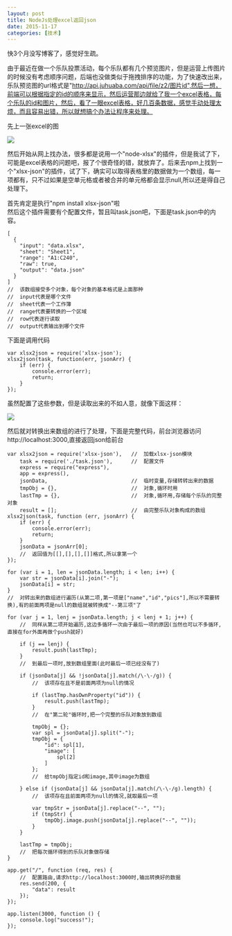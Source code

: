 ```yaml
---
layout: post
title: NodeJs处理excel返回json
date: 2015-11-17
categories: [技术]
---
```


快3个月没写博客了，感觉好生疏。

由于最近在做一个乐队投票活动，每个乐队都有几个预览图片，但是运营上传图片的时候没有考虑顺序问题，后端也没做类似于拖拽排序的功能，为了快速改出来，乐队预览图的url格式是"http://api.juhuaba.com/api/file/z2/图片id",然后一想，前端可以根据指定的id的顺序来显示，然后运营那边就给了我一个excel表格，每个乐队的id和图片，然后，看了一眼excel表格，好几百条数据，感觉手动处理太烦，而且容易出错，所以就想搞个办法让程序来处理。

先上一张excel的图

![](http://rwson.github.io/assets/img/posts/excel-to-json.png)

然后开始从网上找办法，很多都是说用一个"node-xlsx"的插件，但是我试了下，可能是excel表格的问题吧，报了个很奇怪的错，就放弃了。后来去npm上找到一个"xlsx-json"的插件，试了下，确实可以取得表格里的数据做为一个数组，每一项都有，只不过如果是空单元格或者被合并的单元格都会显示null,所以还是得自己处理下。

首先肯定是执行"npm install xlsx-json"啦   
然后这个插件需要有个配置文件，暂且叫task.json吧，下面是task.json中的内容。

	[
	  {
	    "input": "data.xlsx",
	    "sheet": "Sheet1",
	    "range": "A1:C240",
	    "raw": true,
	    "output": "data.json"
	  }
	]
	//	该数组接受多个对象，每个对象的基本格式是上面那种
	//	input代表是哪个文件
	//	sheet代表一个工作簿
	//	range代表要转换的一个区域
	//	row代表逐行读取
	//	output代表输出到哪个文件

下面是调用代码

	var xlsx2json = require('xlsx-json');
	xlsx2json(task, function(err, jsonArr) {
	    if (err) {
	        console.error(err);
	        return;
	    }
	});

虽然配置了这些参数，但是读取出来的不如人意，就像下面这样：

![](http://rwson.github.io/assets/img/posts/excel-to-json2.png)

然后就对转换出来数组的进行了处理，下面是完整代码，前台浏览器访问http://localhost:3000,直接返回json给前台

    var xlsx2json = require('xlsx-json'),   //  加载xlsx-json模块
        task = require('./task.json'),      //  配置文件
        express = require("express"),
        app = express(),
        jsonData,                           //  临时变量,存储转转出来的数据
        tmpObj = {},                        //  对象,循环时用
        lastTmp = {},                       //  对象,循环用,存储每个乐队的完整对象
        result = [];                        //  由完整乐队对象构成的数组
    xlsx2json(task, function (err, jsonArr) {
        if (err) {
            console.error(err);
            return;
        }
        jsonData = jsonArr[0];
        //  返回值为[[],[],[],[]]格式,所以拿第一个
    });
    
    for (var i = 1, len = jsonData.length; i < len; i++) {
        var str = jsonData[i].join("-");
        jsonData[i] = str;
    }
    //  对转出来的数组进行遍历(从第二项,第一项是["name","id","pics"],所以不需要转换),有的前面两项是null的数组就被转换成"--第三项"了
    
    for (var j = 1, lenj = jsonData.length; j < lenj + 1; j++) {
        //  同样从第二项开始遍历,这边多循环一次由于最后一项的原因(当然也可以不多循环,直接在for外面再做个push就好)
    
        if (j == lenj) {
            result.push(lastTmp);
        }
        //  到最后一项时,放到数组里面(此时最后一项已经没有了)
    
        if (jsonData[j] && !jsonData[j].match(/\-\-/g)) {
            //  该项存在且不是前面两项为null的情况
    
            if (lastTmp.hasOwnProperty("id")) {
                result.push(lastTmp);
            }
            //  在"第二轮"循环时,把一个完整的乐队对象放到数组
    
            tmpObj = {};
            var spl = jsonData[j].split("-");
            tmpObj = {
                "id": spl[1],
                "image": [
                    spl[2]
                ]
            };
            //  给tmpObj指定id和image,其中image为数组
    
        } else if (jsonData[j] && jsonData[j].match(/\-\-/g).length) {
            //  该项存在且前面两项为null的情况,就取最后一项
    
            var tmpStr = jsonData[j].replace("--", "");
            if (tmpStr) {
                tmpObj.image.push(jsonData[j].replace("--", ""));
            }
        }
    
        lastTmp = tmpObj;
        //  把每次循环得到的乐队对象做存储
    }
    
    app.get("/", function (req, res) {
        //  配置路由,请求http://localhost:3000时,输出转换好的数据
        res.send(200, {
            "data": result
        });
    });
    
    app.listen(3000, function () {
        console.log("success!");
    });